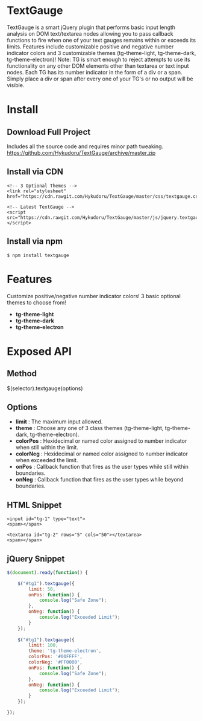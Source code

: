 # TextGauge
TextGauge is a smart jQuery plugin that performs basic input length analysis on
DOM text/textarea nodes allowing you to pass callback functions to fire when one
of your text gauges remains within or exceeds its limits. Features include
customizable positive and negative number indicator colors and 3 customizable themes
(tg-theme-light, tg-theme-dark, tg-theme-electron)! Note: TG is smart enough to
reject attempts to use its functionality on any other DOM elements other than textarea
or text input nodes. Each TG has its number indicator in the form of a div or a span.
Simply place a div or span after every one of your TG's or no output will be visible.


# Install

## Download Full Project
Includes all the source code and requires minor path tweaking.
https://github.com/Hykudoru/TextGauge/archive/master.zip

## Install via CDN
```
<!-- 3 Optional Themes -->
<link rel="stylesheet" href="https://cdn.rawgit.com/Hykudoru/TextGauge/master/css/textgauge.css">
```
```
<!-- Latest TextGauge -->
<script src="https://cdn.rawgit.com/Hykudoru/TextGauge/master/js/jquery.textgauge.js"></script>
```

## Install via npm
```
$ npm install textgauge
```


# Features

Customize positive/negative number indicator colors! 
3 basic optional themes to choose from!
- **tg-theme-light**
- **tg-theme-dark**
- **tg-theme-electron**


# Exposed API

## Method
$(selector).textgauge(options)

## Options
- **limit** : The maximum input allowed.
- **theme** : Choose any one of 3 class themes (tg-theme-light, tg-theme-dark, tg-theme-electron).
- **colorPos** : Hexidecimal or named color assigned to number indicator when still within the limit.
- **colorNeg** : Hexidecimal or named color assigned to number indicator when exceeded the limit.
- **onPos** : Callback function that fires as the user types while still within boundaries.
- **onNeg** : Callback function that fires as the user types while beyond boundaries.


## HTML Snippet
```
<input id="tg-1" type="text">
<span></span>

<textarea id="tg-2" rows="5" cols="50"></textarea>
<span></span>
```

## jQuery Snippet
```javascript
$(document).ready(function() {

	$("#tg1").textgauge({
		limit: 50,
		onPos: function() {
			console.log("Safe Zone");
		},
		onNeg: function() {
			console.log("Exceeded Limit");
		}
	});
	
	$("#tg1").textgauge({
		limit: 100,
		theme: 'tg-theme-electron',
		colorPos: '#00FFFF',
		colorNeg: '#FF0000',
		onPos: function() {
			console.log("Safe Zone");
		},
		onNeg: function() {
			console.log("Exceeded Limit");
		}
	});

});
```
